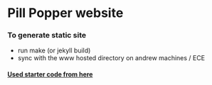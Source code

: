 # Pill Popper website

### To generate static site

- run make (or jekyll build)
- sync with the www hosted directory on andrew machines / ECE 

#### [Used starter code from here](https://taniarascia.com/make-a-static-website-with-jekyll)


